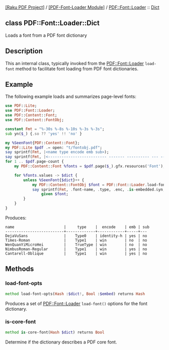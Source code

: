 [[Raku PDF Project]](https://pdf-raku.github.io)
 / [[PDF-Font-Loader Module]](https://pdf-raku.github.io/PDF-Font-Loader-raku)
 / [PDF::Font::Loader](https://pdf-raku.github.io/PDF-Font-Loader-raku/PDF/Font/Loader)
 :: [Dict](https://pdf-raku.github.io/PDF-Font-Loader-raku/PDF/Font/Loader/Dict)

class PDF::Font::Loader::Dict
-----------------------------

Loads a font from a PDF font dictionary

Description
-----------

This an internal class, typically invoked from the [PDF::Font::Loader](https://pdf-raku.github.io/PDF-Font-Loader-raku/PDF/Font/Loader) `load-font` method to facilitate font loading from PDF font dictionaries.

Example
-------

The following example loads and summarizes page-level fonts:

```raku
use PDF::Lite;
use PDF::Font::Loader;
use PDF::Content::Font;
use PDF::Content::FontObj;

constant Fmt = "%-30s %-8s %-10s %-3s %-3s";
sub yn($_) {.so ?? 'yes' !! 'no' }

my %SeenFont{PDF::Content::Font};
my PDF::Lite $pdf .= open: "t/fontobj.pdf";
say sprintf(Fmt, |<name type encode emb sub>);
say sprintf(Fmt, |<-------------------------- ------- ---------- --- --->);
for 1 .. $pdf.page-count {
    my PDF::Content::Font %fonts = $pdf.page($_).gfx.resources('Font');

    for %fonts.values -> $dict {
        unless %SeenFont{$dict}++ {
            my PDF::Content::FontObj $font = PDF::Font::Loader.load-font: :$dict, :quiet;
            say sprintf(Fmt, .font-name, .type, .enc, .is-embedded.&yn, .is-subset.&yn)
                given $font;
        }
    }
}
```

Produces:

    name                      |     type    |  encode    | emb | sub
    --------------------------+-------------+------------+-----+---
    DejaVuSans                |    Type0    | identity-h | yes | no 
    Times-Roman               |    Type1    | win        | no  | no 
    WenQuanYiMicroHei         |    TrueType | win        | no  | no 
    NimbusRoman-Regular       |    Type1    | win        | yes | no 
    Cantarell-Oblique         |    Type1    | win        | yes | no

Methods
-------

### load-font-opts

```raku
method load-font-opts(Hash :$dict!, Bool :$embed) returns Hash
```

Produces a set of [PDF::Font::Loader](https://pdf-raku.github.io/PDF-Font-Loader-raku/PDF/Font/Loader) `load-font()` options for the font dictionary.

### is-core-font

```raku
method is-core-font(Hash $dict) returns Bool
```

Determine if the dictionary describes a PDF core font.

